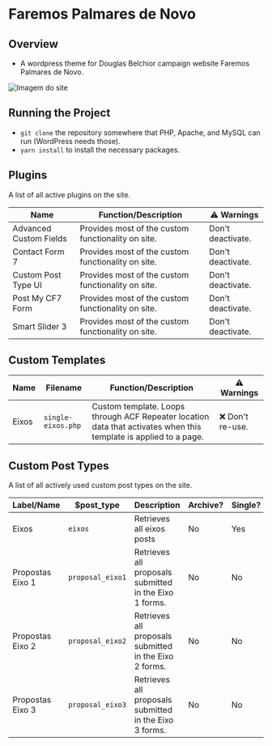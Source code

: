 # Faremos Palmares de Novo

## Overview

* A wordpress theme for Douglas Belchior campaign website Faremos Palmares de Novo.

<img src=".github/faremos.png" alt="Imagem do site">

## Running the Project

* `git clone` the repository somewhere that PHP, Apache, and MySQL can run (WordPress needs those).
* `yarn install` to install the necessary packages.

## Plugins
A list of all active plugins on the site.

| Name  | Function/Description | :warning: Warnings
| --- | --- | --- |
| Advanced Custom Fields | Provides most of the custom functionality on site. | Don't deactivate. |
| Contact Form 7 | Provides most of the custom functionality on site. | Don't deactivate. |
| Custom Post Type UI | Provides most of the custom functionality on site. | Don't deactivate. |
| Post My CF7 Form | Provides most of the custom functionality on site. | Don't deactivate. |
| Smart Slider 3 | Provides most of the custom functionality on site. | Don't deactivate. |

## Custom Templates
| Name | Filename | Function/Description | :warning: Warnings
| --- | --- | --- | --- |
| Eixos | `single-eixos.php` | Custom template. Loops through ACF Repeater location data that activates when this template is applied to a page. | :x: Don't re-use. | 

## Custom Post Types
A list of all actively used custom post types on the site.

| Label/Name  | $post_type | Description | Archive? | Single? |
| --- | --- | --- | --- | --- |
| Eixos  | `eixos` | Retrieves all eixos posts | No | Yes |
| Propostas Eixo 1 | `proposal_eixo1`  | Retrieves all proposals submitted in the Eixo 1 forms. | No | No | 
| Propostas Eixo 2 | `proposal_eixo2`  | Retrieves all proposals submitted in the Eixo 2 forms. | No | No | 
| Propostas Eixo 3 | `proposal_eixo3`  | Retrieves all proposals submitted in the Eixo 3 forms. | No | No | 